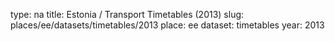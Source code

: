 type: na
title: Estonia / Transport Timetables (2013)
slug: places/ee/datasets/timetables/2013
place: ee
dataset: timetables
year: 2013
